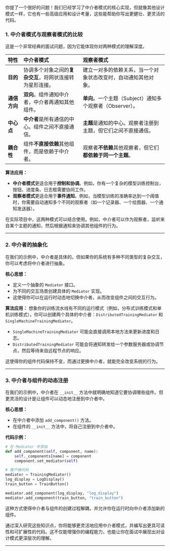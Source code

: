 你提了一个很好的问题！我们已经学习了中介者模式的核心实现，但就像其他设计模式一样，它也有一些高级应用和设计考量，这些能帮助你写出更健壮、更灵活的代码。

### 1\. 中介者模式与**观察者模式**的比较

这是一个非常经典的面试问题，因为它能体现你对两种模式的理解深度。

| 特性 | **中介者模式** | **观察者模式** |
| :--- | :--- | :--- |
| **目的** | 协调多个对象之间的**复杂交互**，将网状连接转为星形连接。 | 建立一对多的依赖关系，当一个对象状态改变时，自动通知其他对象。 |
| **通信方向** | **双向**。组件通知中介者，中介者再通知其他组件。 | **单向**。一个主题（Subject）通知多个观察者（Observer）。 |
| **中心点** | **中介者**是所有通信的中心。组件之间不直接通信。 | **主题**是通知的中心。观察者注册到主题，但它们之间不直接通信。 |
| **耦合性** | 组件**不直接依赖**其他组件，而是依赖于中介者。 | 观察者**不依赖**其他观察者，但它们**都依赖于同一个主题**。 |

**算法应用：**

  * **中介者模式**更适合用于**控制和协调**。例如，你有一个复杂的模型训练控制台，按钮、进度条、日志框需要协同工作。
  * **观察者模式**更适合用于**事件通知**。例如，当模型训练的准确率达到一个阈值时，你需要自动通知多个不同的观察者（如一个记录器、一个绘图器、一个通知发送器）。

在实际项目中，这两种模式可以结合使用。例如，中介者可以作为观察者，监听来自某个主题的通知，然后根据通知来协调其他组件的行为。

-----

### 2\. 中介者的**抽象化**

在我们的示例中，中介者是具体的。但如果你的系统有多种不同类型的复杂交互，你可以考虑将中介者进行抽象。

**核心思想：**

  * 定义一个抽象的 `Mediator` 接口。
  * 为不同的交互场景创建具体的 `Mediator` 实现。
  * 这使得你可以在运行时动态地切换中介者，从而改变组件之间的交互行为。

**算法应用：**
想象你的训练流水线有不同的运行模式（例如，分布式训练模式和单机训练模式）。你可以创建两个具体的中介者：`DistributedTrainingMediator` 和 `SingleMachineTrainingMediator`。

  * `SingleMachineTrainingMediator` 可能会直接调用本地方法来更新进度和日志。
  * `DistributedTrainingMediator` 可能会将通知转发给一个参数服务器或协调节点，然后等待来自远程节点的响应。

这使得你的组件代码保持不变，而通过更换中介者，就能完全改变系统的行为。

-----

### 3\. 中介者与**组件的动态注册**

在我们的示例中，中介者在 `__init__` 方法中就明确地知道它要协调哪些组件。但更灵活的设计是让组件可以动态地注册到中介者中。

**核心思想：**

  * 在中介者中添加 `add_component()` 方法。
  * 在组件的 `__init__` 方法中，将自己注册到中介者中。

**代码示例：**

```python
# 在 Mediator 中添加
def add_component(self, component, name):
    self._components[name] = component
    component.set_mediator(self)

# 客户端代码
mediator = TrainingMediator()
log_display = LogDisplay()
train_button = TrainButton()

mediator.add_component(log_display, "log_display")
mediator.add_component(train_button, "train_button")
```

这种方式使得中介者与组件的创建过程解耦，并允许你在运行时向中介者添加新的组件。

通过深入研究这些知识点，你将能够更灵活地应用中介者模式，并编写出更具可读性和可扩展性的代码。这不仅能增强你的编程能力，也能让你在面试中展现出对设计模式更深层次的理解。

-----